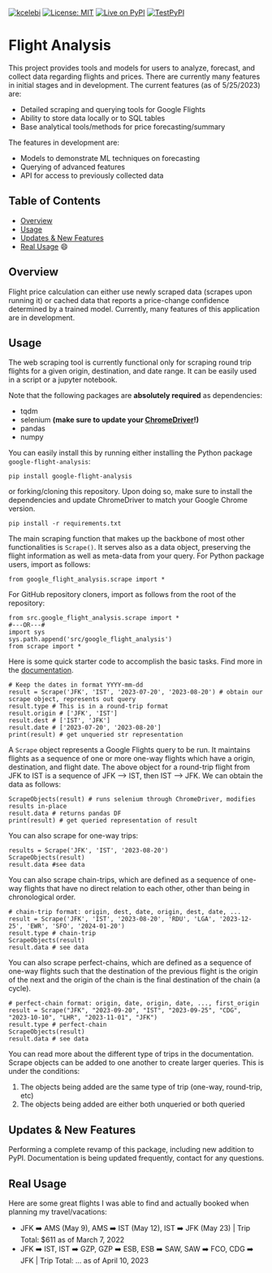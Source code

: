 [![kcelebi](https://circleci.com/gh/celebi-pkg/flight-analysis.svg?style=svg)](https://circleci.com/gh/celebi-pkg/flight-analysis)
[![License: MIT](https://img.shields.io/badge/License-MIT-yellow.svg)](https://opensource.org/licenses/MIT)
[![Live on PyPI](https://img.shields.io/badge/PyPI-1.2.0-brightgreen)](https://pypi.org/project/google-flight-analysis/)
[![TestPyPI](https://img.shields.io/badge/PyPI-1.2.1--alpha.1-blue)](https://test.pypi.org/project/google-flight-analysis/1.2.1a1/)

# Flight Analysis

This project provides tools and models for users to analyze, forecast, and collect data regarding flights and prices. There are currently many features in initial stages and in development. The current features (as of 5/25/2023) are:

- Detailed scraping and querying tools for Google Flights
- Ability to store data locally or to SQL tables
- Base analytical tools/methods for price forecasting/summary

The features in development are:

- Models to demonstrate ML techniques on forecasting
- Querying of advanced features
- API for access to previously collected data

## Table of Contents
- [Overview](#Overview)
- [Usage](#usage)
- [Updates & New Features](#updates-&-new-features)
- [Real Usage](#real-usage) 😄


## Overview

Flight price calculation can either use newly scraped data (scrapes upon running it) or cached data that reports a price-change confidence determined by a trained model. Currently, many features of this application are in development.

## Usage

The web scraping tool is currently functional only for scraping round trip flights for a given origin, destination, and date range. It can be easily used in a script or a jupyter notebook.

Note that the following packages are **absolutely required** as dependencies:
- tqdm
- selenium **(make sure to update your [ChromeDriver](https://chromedriver.chromium.org)!)**
- pandas
- numpy

You can easily install this by running either installing the Python package `google-flight-analysis`:

	pip install google-flight-analysis

or forking/cloning this repository. Upon doing so, make sure to install the dependencies and update ChromeDriver to match your Google Chrome version.

	pip install -r requirements.txt


The main scraping function that makes up the backbone of most other functionalities is `Scrape()`. It serves also as a data object, preserving the flight information as well as meta-data from your query. For Python package users, import as follows:

	from google_flight_analysis.scrape import *

For GitHub repository cloners, import as follows from the root of the repository:

	from src.google_flight_analysis.scrape import *
	#---OR---#
	import sys
	sys.path.append('src/google_flight_analysis')
	from scrape import *


Here is some quick starter code to accomplish the basic tasks. Find more in the [documentation](https://kcelebi.github.io/flight-analysis/).

	# Keep the dates in format YYYY-mm-dd
	result = Scrape('JFK', 'IST', '2023-07-20', '2023-08-20') # obtain our scrape object, represents out query
	result.type # This is in a round-trip format
	result.origin # ['JFK', 'IST']
	result.dest # ['IST', 'JFK']
	result.date # ['2023-07-20', '2023-08-20']
	print(result) # get unqueried str representation

A `Scrape` object represents a Google Flights query to be run. It maintains flights as a sequence of one or more one-way flights which have a origin, destination, and flight date. The above object for a round-trip flight from JFK to IST is a sequence of JFK --> IST, then IST --> JFK. We can obtain the data as follows:

	ScrapeObjects(result) # runs selenium through ChromeDriver, modifies results in-place
	result.data # returns pandas DF
	print(result) # get queried representation of result

You can also scrape for one-way trips:

	results = Scrape('JFK', 'IST', '2023-08-20')
	ScrapeObjects(result)
	result.data #see data

You can also scrape chain-trips, which are defined as a sequence of one-way flights that have no direct relation to each other, other than being in chronological order. 

	# chain-trip format: origin, dest, date, origin, dest, date, ...
	result = Scrape('JFK', 'IST', '2023-08-20', 'RDU', 'LGA', '2023-12-25', 'EWR', 'SFO', '2024-01-20')
	result.type # chain-trip
	ScrapeObjects(result)
	result.data # see data

You can also scrape perfect-chains, which are defined as a sequence of one-way flights such that the destination of the previous flight is the origin of the next and the origin of the chain is the final destination of the chain (a cycle).

	# perfect-chain format: origin, date, origin, date, ..., first_origin
	result = Scrape("JFK", "2023-09-20", "IST", "2023-09-25", "CDG", "2023-10-10", "LHR", "2023-11-01", "JFK")
	result.type # perfect-chain
	ScrapeObjects(result)
	result.data # see data

You can read more about the different type of trips in the documentation. Scrape objects can be added to one another to create larger queries. This is under the conditions:

1. The objects being added are the same type of trip (one-way, round-trip, etc)
2. The objects being added are either both unqueried or both queried

## Updates & New Features

Performing a complete revamp of this package, including new addition to PyPI. Documentation is being updated frequently, contact for any questions.


<!--
## Cache Data

The caching system for this application is mainly designed to make the loading of data more efficient. For the moment, this component of the application hasn't been designed well for the public to easily use so I would suggest that most people leave it alone, or fork the repository and modify some of the functions to create folders in the destinations that they would prefer. The key caching functions are:

- `cache_data`
- `load_cached`
- `iterative_caching`
- `clean_cache`
- `cache_condition`
- `check_cached`

All of these functions are clearly documented in the `scraping.py` file.
-->
<!--## To Do

- [x] Scrape data and clean it
- [x] Testing for scraping
- [x] Add scraping docs
- [ ] Split Airlines
- [ ] Add day of week as a feature
- [ ] Support for Day of booking!! ("Delayed by x hr")
- [ ] Detail most common airports and automatically cache
- [ ] Algorithm to check over multiple days and return summary
- [x] Determine caching method: wait for request and cache? periodically cache?
- [ ] Model for observing change in flight price
	- Predict how much it'll maybe change
- [ ] UI for showing flights that are 'perfect' to constraint / flights that are close to constraints, etc
- [ ] Caching/storing data, uses predictive model to estimate how good this is

-->
## Real Usage

Here are some great flights I was able to find and actually booked when planning my travel/vacations:

- JFK ➡️ AMS (May 9), AMS ➡️ IST (May 12), IST ➡️ JFK (May 23) | Trip Total: $611 as of March 7, 2022
- JFK ➡️ IST, IST ➡️ GZP, GZP ➡️ ESB, ESB ➡️ SAW, SAW ➡️ FCO, CDG ➡️ JFK | Trip Total: ... as of April 10, 2023
